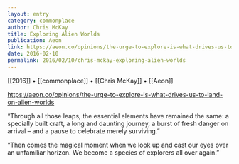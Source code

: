 ```yaml
---
layout: entry
category: commonplace
author: Chris McKay
title: Exploring Alien Worlds
publication: Aeon
link: https://aeon.co/opinions/the-urge-to-explore-is-what-drives-us-to-land-on-alien-worlds
date: 2016-02-10
permalink: 2016/02/10/chris-mckay-exploring-alien-worlds
---
```


[[2016]] • [[commonplace]] • [[Chris McKay]] • [[Aeon]]

https://aeon.co/opinions/the-urge-to-explore-is-what-drives-us-to-land-on-alien-worlds

“Through all those leaps, the essential elements have remained the same: a specially built craft, a long and daunting journey, a burst of fresh danger on arrival – and a pause to celebrate merely surviving.”

“Then comes the magical moment when we look up and cast our eyes over an unfamiliar horizon. We become a species of explorers all over again.”
